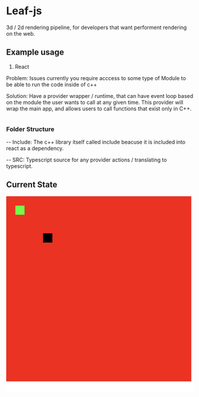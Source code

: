 # Leaf-js

3d / 2d rendering pipeline, for developers that want performent rendering on the web.

## Example usage

1. React

Problem: Issues currently you require acccess to some type of Module to be able to run the code inside of c++

Solution: Have a provider wrapper / runtime, that can have event loop based on the module the user wants to call at any given time. This provider will wrap the main app, and allows users to call functions that exist only in C++.

```typescript
```

### Folder Structure

-- Include: The c++ library itself called include beacuse it is included into react as a dependency.

-- SRC: Typescript source for any provider actions / translating to typescript.

## Current State

![docs](docs/state.png)